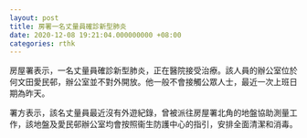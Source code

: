 ```yaml
---
layout: post
title: 房署一名丈量員確診新型肺炎
date: 2020-12-08 19:21:04.000000000 +08:00
categories: rthk
---
```


房屋署表示，一名丈量員確診新型肺炎，正在醫院接受治療。該人員的辦公室位於何文田愛民邨，辦公室並不對外開放。他一般不會接觸公眾人士，最近一次上班日期為昨天。

署方表示，該名丈量員最近沒有外遊紀錄，曾被派往房屋署北角的地盤協助測量工作，該地盤及愛民邨辦公室均會按照衞生防護中心的指引，安排全面清潔和消毒。
